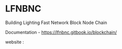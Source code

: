 # LFNBNC

Building Lighting Fast Network Block Node Chain


Documentation - https://lfnbnc.gitbook.io/blockchain/


website    : 
